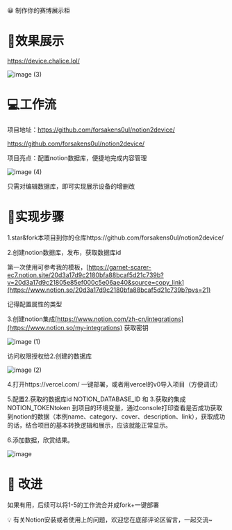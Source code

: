 <aside>
😀 制作你的赛博展示柜

</aside>

# 🥳效果展示

https://device.chalice.lol/

![image (3)](https://github.com/user-attachments/assets/50d1adbd-ccdf-4433-aba6-d78f3c293d2d)


# 💻工作流

项目地址：https://github.com/forsakens0ul/notion2device/

https://github.com/forsakens0ul/notion2device/

项目亮点：配置notion数据库，便捷地完成内容管理

![image (4)](https://github.com/user-attachments/assets/05b9aa85-6de1-4bb7-b49e-1ecc504a1abb)


只需对编辑数据库，即可实现展示设备的增删改

# 🥰实现步骤

1.star&fork本项目到你的仓库https://github.com/forsakens0ul/notion2device/

2.创建notion数据库，发布，获取数据库id


第一次使用可参考我的模板，[https://garnet-scarer-ec7.notion.site/20d3a17d9c2180bfa88bcaf5d21c739b?v=20d3a17d9c21805e85ef000c5e06ae40&source=copy_link](https://www.notion.so/20d3a17d9c2180bfa88bcaf5d21c739b?pvs=21)

记得配置属性的类型

3.创建notion集成[https://www.notion.com/zh-cn/integrations](https://www.notion.so/my-integrations) 获取密钥

![image (1)](https://github.com/user-attachments/assets/968de7b4-e1f3-4e57-b494-a5d57e886ebf)

访问权限授权给2.创建的数据库

![image (2)](https://github.com/user-attachments/assets/a16b1340-0f53-4ba0-846e-04d8da94ca60)

4.打开https://vercel.com/ 一键部署，或者用vercel的v0导入项目（方便调试）

5.配置2.获取的数据库id NOTION_DATABASE_ID 和 3.获取的集成NOTION_TOKENtoken 到项目的环境变量，通过console打印查看是否成功获取到notion的数据（本例name、category、cover、description、link），获取成功的话，结合项目的基本转换逻辑和展示，应该就能正常显示。

6.添加数据，欣赏结果。

![image](https://github.com/user-attachments/assets/e9140adf-196d-4384-9715-1bd71db82de4)


# 📎 改进

如果有用，后续可以将1-5的工作流合并成fork+一键部署

<aside>
💡 有关Notion安装或者使用上的问题，欢迎您在底部评论区留言，一起交流~

</aside>

